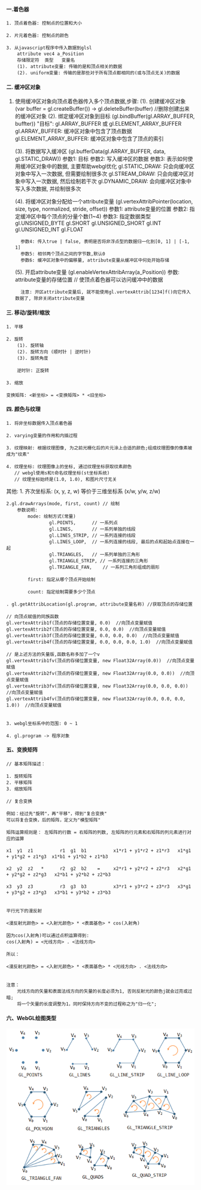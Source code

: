 #### 一.着色器
    1. 顶点着色器: 控制点的位置和大小

    2. 片元着色器: 控制点的颜色

    3. 从javascript程序中传入数据到glsl
        attribute vec4 a_Position
        存储限定符  类型   变量名
        (1). attribute变量: 传输的是和顶点相关的数据
        (2). uniform变量: 传输的是那些对于所有顶点都相同的(或与顶点无关)的数据

#### 二. 缓冲区对象
   1. 使用缓冲区对象向顶点着色器传入多个顶点数据,步骤:
        (1). 创建缓冲区对象 (var buffer = gl.createBuffer()) -> gl.deleteBuffer(buffer) //删除创建出来的缓冲区对象
        (2). 绑定缓冲区对象到目标 (gl.bindBuffer(gl.ARRAY_BUFFER, buffter))
            "目标": gl.ARRAY_BUFFER 或 gl.ELEMENT_ARRAY_BUFFER
            gl.ARRAY_BUFFER: 缓冲区对象中包含了顶点数据
            gl.ELEMENT_ARRAY_BUFFER: 缓冲区对象中包含了顶点的索引

        (3). 将数据写入缓冲区 (gl.bufferData(gl.ARRAY_BUFFER, data, gl.STATIC_DRAW))
            参数1: 目标
            参数2: 写入缓冲区的数据
            参数3: 表示如何使用缓冲区对象中的数据, 主要帮助webgl优化
                gl.STATIC_DRAW: 只会向缓冲区对象中写入一次数据, 但需要绘制很多次
                gl.STREAM_DRAW: 只会向缓冲区对象中写入一次数据, 然后绘制若干次
                gl.DYNAMIC_DRAW: 会向缓冲区对象中写入多次数据, 并绘制很多次

        (4). 将缓冲区对象分配给一个attribute变量 (gl.vertexAttribPointer(location, size, type, normalized, stride, offset))
            参数1: attribute变量的位置
            参数2: 指定缓冲区中每个顶点的分量个数(1~4)
            参数3: 指定数据类型
                gl.UNSIGNED_BYTE
                gl.SHORT
                gl.UNSIGNED_SHORT
                gl.INT
                gl.UNSIGNED_INT
                gl.FLOAT

            参数4: 传入true | false, 表明是否将非浮点型的数据归一化到[0, 1] | [-1, 1]
            参数5: 相邻两个顶点之间的字节数,默认0
            参数6: 缓冲区对象中的偏移量, attribute变量从缓冲区中何处开始存储

        (5). 开启attribute变量 (gl.enableVertexAttribArray(a_Position))
            参数: attribute变量的存储位置
            // 使顶点着色器可以访问缓冲中的数据

            注意: 开区attribute变量后, 就不能使用gl.vertexAttrib[1234]f()向它传入数据了, 除非关闭attribute变量

#### 三. 移动/旋转/缩放
    1. 平移

    2. 旋转
        (1). 旋转轴
        (2). 旋转方向 (顺时针 | 逆时针)
        (3). 旋转角度

        逆时针: 正旋转

    3. 缩放

    变换矩阵: <新坐标> = <变换矩阵> * <旧坐标>

#### 四. 颜色与纹理
    1. 将非坐标数据传入顶点着色器

    2. varying变量的作用和内插过程

    3. 纹理映射: 根据纹理图像, 为之前光栅化后的片元涂上合适的颜色;组成纹理图像的像素被成为"纹素"

    4. 纹理坐标: 纹理图像上的坐标, 通过纹理坐标获取纹素颜色
       // webgl使用s和t命名纹理坐标(st坐标系统)
       // 纹理坐标始终是(1.0, 1.0), 和图片尺寸无关

其他:
    1. 齐次坐标系: (x, y, z, w) 等价于三维坐标系 (x/w, y/w, z/w)

    2.gl.drawArrays(mode, first, count) // 绘制
        参数说明:
            mode: 绘制方式(常量)
                    gl.POINTS,      // 一系列点
                    gl.LINES,       // 一系列单独的线段
                    gl.LINES_STRIP, // 一系列连接的线段
                    gl.LINES_LOOP,  // 一系列连接的线段, 最后的点和起始点连接在一起
                    gl.TRIANGLES,   // 一系列单独的三角形
                    gl.TRIANGLE_STRIP, // 一系列连接的三角形
                    gl.TRIANGLE_FAN,    // 一系列三角形组成的扇形

            first: 指定从哪个顶点开始绘制

            count: 指定绘制需要多少个顶点

    . gl.getAttribLocation(gl.program, attribute变量名称) //获取顶点的存储位置

    // 向顶点赋值的同族函数
    gl.vertexAttrib1f(顶点的存储位置变量, 0.0)  //向顶点变量赋值
    gl.vertexAttrib2f(顶点的存储位置变量, 0.0, 0.0)  //向顶点变量赋值
    gl.vertexAttrib3f(顶点的存储位置变量, 0.0, 0.0, 0.0)  //向顶点变量赋值
    gl.vertexAttrib4f(顶点的存储位置变量, 0.0, 0.0, 0.0, 1.0)  //向顶点变量赋值

    // 是上述方法的矢量版,函数名称多加了一个v
    gl.vertexAttrib1fv(顶点的存储位置变量, new Float32Array(0.0))  //向顶点变量赋值
    gl.vertexAttrib2fv(顶点的存储位置变量, new Float32Array(0.0, 0.0))  //向顶点变量赋值
    gl.vertexAttrib3fv(顶点的存储位置变量, new Float32Array(0.0, 0.0, 0.0))  //向顶点变量赋值
    gl.vertexAttrib4fv(顶点的存储位置变量, new Float32Array(0.0, 0.0, 0.0, 1.0))  //向顶点变量赋值


    3. webgl坐标系中的范围: 0 ~ 1

    4. gl.program -> 程序对象


#### 五、变换矩阵
    // 基本矩阵描述：

    1. 旋转矩阵
    2. 平移矩阵
    3. 缩放矩阵

    // 复合变换

    例如：经过先"旋转"，再"平移"，得到"复合变换"
    可以将复合变换，后的矩阵，定义为"模型矩阵"

    矩阵运算规则是： 左矩阵的行数 = 右矩阵的列数, 左矩阵的行元素和右矩阵的列元素进行对应的运算

    x1  y1  z1          r1  g1  b1          x1*r1 + y1*r2 + z1*r3   x1*g1 + y1*g2 + z1*g3  x1*b1 + y1*b2 + z1*b3

    x2  y2  z2   *      r2  g2  b2    =     x2*r1 + y2*r2 + z2*r3   x2*g1 + y2*g2 + z2*g3   x2*b1 + y2*b2 + z2*b3

    x3  y3  z3          r3  g3  b3          x3*r1 + y3*r2 + z3*r3   x3*g1 + y3*g2 + z3*g3   x3*b1 + y3*b2 + z3*b3


    平行光下的漫反射

    <漫反射光颜色> = <入射光颜色> * <表面基色> * cos(入射角)

    因为cos(入射角)可以通过点积运算得到:
    cos(入射角) = <光线方向> . <法线方向>

    所以：

    <漫反射光颜色> = <入射光颜色> * <表面基色> * <光线方向> . <法线方向>


    注意：
        光线方向的矢量和表面法线方向的矢量的长度必须为1, 否则反射光的颜色j就会过亮或过暗;
        将一个矢量的长度调整为1，同时保持方向不变的过程称之为"归一化";


#### 六、WebGL绘图类型
![](./img/webgl_draw_type.png)
